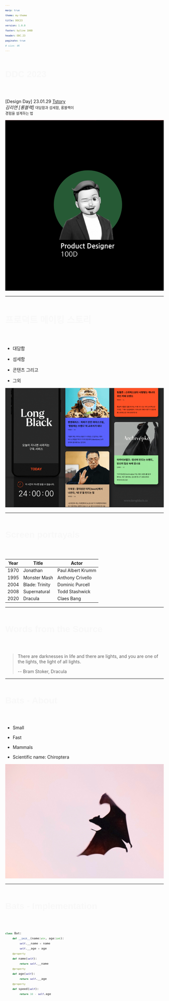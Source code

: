 ```yaml
---
marp: true
theme: my-theme
title: DDC23
version: 1.0.0
footer: byline 100D
header: DDC.23
paginate: true
# size: 4K
---
```


<style>
    
  @import url('https://fonts.googleapis.com/css2?family=Do+Hyeon&family=Dongle:wght@300;400;700&family=Montserrat:ital,wght@0,100;0,200;0,300;0,400;0,500;0,600;0,700;0,800;0,900;1,100;1,200;1,300;1,400;1,500;1,600;1,700;1,800;1,900&family=Noto+Serif+KR:wght@600&family=Poppins:ital,wght@1,600&display=swap');

section{
    font-family:'Noto Serif KR';
}


</style>

# DDC 2023

[Design Day] 23.01.29 [Tstory](https://100designer.tistory.com/6)
<br>
_김리연 [롱블랙]_
<span>
대담함과 섬세함, 롱블랙이<br> 경험을 설계하는 법
</span>

<style scoped>
h1 {
   font-family: 'Montserrat', sans-serif;
    padding-top: 0.5em;
    color:#f8f8f8;
}
section{
    background:#101010;
    color:#fff;
}
span{
    font-size:0.8em;
}
</style>

![bg right](./img/ppt.front.png)

---

# 프로덕트 메이킹 스토리

- 대담함

- 섬세함

- 콘텐츠 그리고

- 그외

![bg right](./img/longblack.png)

---

# Screen portrayals

| Year | Title          | Actor             |
| ---- | -------------- | ----------------- |
| 1970 | Jonathan       | Paul Albert Krumm |
| 1995 | Monster Mash   | Anthony Crivello  |
| 2004 | Blade: Trinity | Dominic Purcell   |
| 2008 | Supernatural   | Todd Stashwick    |
| 2020 | Dracula        | Claes Bang        |

<style scoped>
table {
    margin-left: auto;
    margin-right: auto;
}
</style>

---

# Words from the Source

> There are darknesses in life and there are lights, and you are one of the lights, the light of all lights.
>
> -- Bram Stoker, Dracula

<style scoped>
h1 {
    padding-bottom: 1.5em;
}
</style>

---

# Bats - About

- Small

- Fast

- Mammals

- Scientific name: Chiroptera

![bg right](./img/igam-ogam-unsplash.jpg)

---

# Bats - Implementation

```python
class Bat:
    def __init__(name:str, age:int):
        self.__name = name
        self.__age = age
    @property
    def name(self):
        return self.__name
    @property
    def age(self):
        return self.__age
    @property
    def speed(self):
        return 10 - self.age
```
